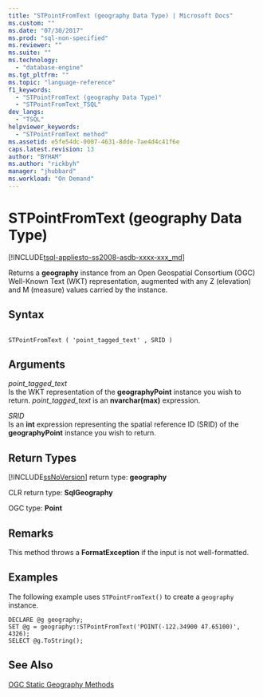 ```yaml
---
title: "STPointFromText (geography Data Type) | Microsoft Docs"
ms.custom: ""
ms.date: "07/30/2017"
ms.prod: "sql-non-specified"
ms.reviewer: ""
ms.suite: ""
ms.technology: 
  - "database-engine"
ms.tgt_pltfrm: ""
ms.topic: "language-reference"
f1_keywords: 
  - "STPointFromText (geography Data Type)"
  - "STPointFromText_TSQL"
dev_langs: 
  - "TSQL"
helpviewer_keywords: 
  - "STPointFromText method"
ms.assetid: e5fe54dc-0007-4631-8dde-7ae4d4c41f6e
caps.latest.revision: 13
author: "BYHAM"
ms.author: "rickbyh"
manager: "jhubbard"
ms.workload: "On Demand"
---
```

# STPointFromText (geography Data Type)
[!INCLUDE[tsql-appliesto-ss2008-asdb-xxxx-xxx_md](../../includes/tsql-appliesto-ss2008-asdb-xxxx-xxx-md.md)]

Returns a **geography** instance from an Open Geospatial Consortium (OGC) Well-Known Text (WKT) representation, augmented with any Z (elevation) and M (measure) values carried by the instance.
  
## Syntax  
  
```  
  
STPointFromText ( 'point_tagged_text' , SRID )  
```  
  
## Arguments  
 *point_tagged_text*  
 Is the WKT representation of the **geographyPoint** instance you wish to return. *point_tagged_text* is an **nvarchar(max)** expression.  
  
 *SRID*  
 Is an **int** expression representing the spatial reference ID (SRID) of the **geographyPoint** instance you wish to return.  
  
## Return Types  
 [!INCLUDE[ssNoVersion](../../includes/ssnoversion-md.md)] return type: **geography**  
  
 CLR return type: **SqlGeography**  
  
 OGC type: **Point**  
  
## Remarks  
 This method throws a **FormatException** if the input is not well-formatted.  
  
## Examples  
 The following example uses `STPointFromText()` to create a `geography` instance.  
  
```  
DECLARE @g geography;  
SET @g = geography::STPointFromText('POINT(-122.34900 47.65100)', 4326);  
SELECT @g.ToString();  
```  
  
## See Also  
 [OGC Static Geography Methods](../../t-sql/spatial-geography/ogc-static-geography-methods.md)  
  
  

